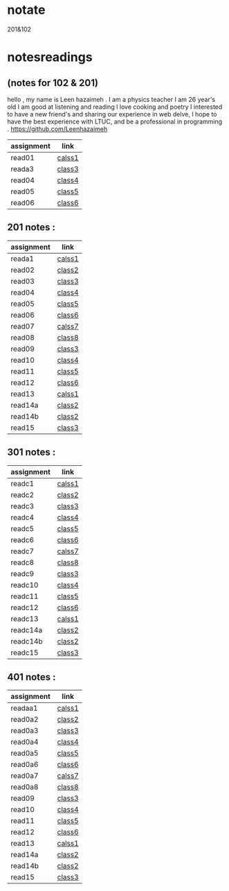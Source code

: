 # notate
201&amp;102
# notesreadings
(notes for 102 & 201)
---------------------------------------

hello , my name is Leen hazaimeh . I am a physics teacher I am 26 year's old I am good at listening and reading I love cooking and poetry I interested to have a new friend's and sharing our experience in web delve,   I hope to have the best experience with LTUC, and be a professional in programming .
https://github.com/Leenhazaimeh

|assignment |link               |
|-----------|-------------------|
|read01     |[calss1](read01.md)|
|reada3     |[class3](reada3.md)|
|read04     |[class4](read04.md)|
|read05     |[class5](read05.md)|
|read06     |[class6](read06.md)|

## 201 notes :


|assignment |link               |
|-----------|-------------------|
|reada1     |[calss1](reada1.md)|
|read02     |[class2](read02.md)|
|read03     |[class3](read03.md)|
|read04     |[class4](read04.md)|
|read05     |[class5](read05.md)|
|read06     |[class6](read06.md)|
|read07     |[calss7](read07.md)|
|read08     |[class8](read08.md)|
|read09     |[class3](read09.md)|
|read10     |[class4](read10.md)|
|read11     |[class5](read11.md)|
|read12     |[class6](read12.md)|
|read13     |[calss1](read13.md)|
|read14a    |[class2](read14a.md)|
|read14b    |[class2](read14b.md)|
|read15     |[class3](read15.md)|

## 301 notes :


|assignment |link               |
|-----------|-------------------|
|readc1     |[calss1](readc1.md)|
|readc2     |[class2](readc2.md)|
|readc3     |[class3](readc3.md)|
|readc4     |[class4](readc4.md)|
|readc5     |[class5](readc5.md)|
|readc6     |[class6](readc6.md)|
|readc7     |[calss7](readc7.md)|
|readc8     |[class8](readc8.md)|
|readc9     |[class3](Read9.md)|
|readc10    |[class4](Read10.md)|
|readc11    |[class5](Read11.md)|
|readc12    |[class6](Read12.md)|
|readc13    |[calss1](Read13.md)|
|readc14a   |[class2](Read14.md)|
|readc14b   |[class2](readc14b.md)|
|readc15    |[class3](readc15.md)|


## 401 notes :


|assignment |link               |
|-----------|-------------------|
|readaa1     |[calss1](readaa1.md)|
|read0a2     |[class2](read0a2.md)|
|read0a3     |[class3](read0a3.md)|
|read0a4     |[class4](read0a4.md)|
|read0a5     |[class5](read0a5.md)|
|read0a6     |[class6](read0a6.md)|
|read0a7     |[calss7](read0a7.md)|
|read0a8     |[class8](read0a8.md)|
|read09     |[class3](read09.md)|
|read10     |[class4](read10.md)|
|read11     |[class5](read11.md)|
|read12     |[class6](read12.md)|
|read13     |[calss1](read13.md)|
|read14a    |[class2](read14a.md)|
|read14b    |[class2](read14b.md)|
|read15     |[class3](read15.md)|